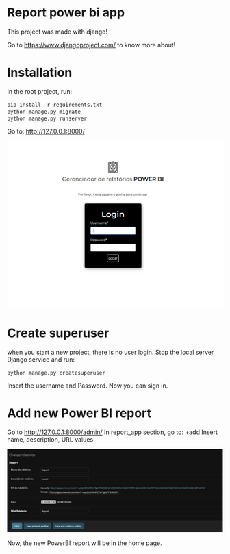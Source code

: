 # Report power bi app

This project was made with django!

Go to https://www.djangoproject.com/ to know more about!

# Installation
In the root project, run:
```
pip install -r requirements.txt
python manage.py migrate
python manage.py runserver
```

Go to: http://127.0.0.1:8000/

![alt text](image.png)

# Create superuser
when you start a new project, there is no user login. 
Stop the local server Django service and run:
```
python manage.py createsuperuser

``` 

Insert the username and Password. Now you can sign in.


# Add new Power BI report
Go to http://127.0.0.1:8000/admin/
In report_app section, go to: +add
Insert name, description, URL values

![alt text](image-2.png)

Now, the new PowerBI report will be in the home page.


